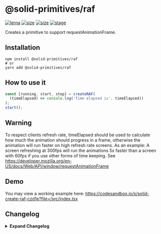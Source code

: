 # @solid-primitives/raf

[![lerna](https://img.shields.io/badge/maintained%20with-lerna-cc00ff.svg?style=for-the-badge)](https://lerna.js.org/)
[![size](https://img.shields.io/bundlephobia/minzip/@solid-primitives/raf?style=for-the-badge)](https://bundlephobia.com/package/@solid-primitives/raf)
[![size](https://img.shields.io/npm/v/@solid-primitives/raf?style=for-the-badge)](https://www.npmjs.com/package/@solid-primitives/raf)
[![stage](https://img.shields.io/endpoint?style=for-the-badge&url=https%3A%2F%2Fraw.githubusercontent.com%2Fdavedbase%2Fsolid-primitives%2Fmain%2Fassets%2Fbadges%2Fstage-3.json)](https://github.com/solidjs-community/solid-primitives#contribution-process)

Creates a primitive to support requestAnimationFrame.

## Installation

```
npm install @solid-primitives/raf
# or
yarn add @solid-primitives/raf
```

## How to use it

```ts
const [running, start, stop] = createRAF(
  (timeElapsed) => console.log('Time elapsed is', timeElapsed))
);
start();
```

## Warning

To respect clients refresh rate, timeElapsed should be used to calculate how much the animation should progress in a frame, otherwise the animation will run faster on high refresh rate screens. As an example: A screen refreshing at 300fps will run the animations 5x faster than a screen with 60fps if you use other forms of time keeping. See https://developer.mozilla.org/en-US/docs/Web/API/window/requestAnimationFrame

## Demo

You may view a working example here: https://codesandbox.io/s/solid-create-raf-czd1e?file=/src/index.tsx

## Changelog

<details>
<summary><b>Expand Changelog</b></summary>

0.0.100

Initial release ported from https://github.com/microcipcip/vue-use-kit/blob/master/src/functions/useRafFn/useRafFn.ts.

1.0.6

Released official version with CJS and SSR support.

1.0.7

Updated to Solid 1.3, switched to peerDependencies

1.0.9

Patched double running and added refresh rate warning (patch by [titoBouzout](https://www.github.com/titoBouzout)).

</details>
